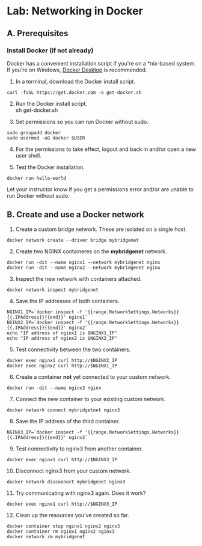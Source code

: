 # Lab: Networking in Docker

## A. Prerequisites
### Install Docker (if not already)
Docker has a convenient installation script if you're on a *nix-based system. If you're on Windows, [Docker Desktop](https://docs.docker.com/desktop/install/windows-install/) is recommended.
1. In a terminal, download the Docker install script.

```
curl -fsSL https://get.docker.com -o get-docker.sh
```

2. Run the Docker install script.  
sh get-docker.sh

3. Set permissions so you can run Docker without sudo.

```
sudo groupadd docker
sudo usermod -aG docker $USER
```

4. For the permissions to take effect, logout and back in and/or open a new user shell.

5. Test the Docker installation.

```
docker run hello-world
```

Let your instructor know if you get a permissions error and/or are unable to run Docker without sudo.

## B. Create and use a Docker network

1. Create a custom bridge network. These are isolated on a single host.

```
docker network create --driver bridge mybridgenet
```

2. Create two NGINX containeres on the **mybridgenet** network.

```
docker run -dit --name nginx1 --network mybridgenet nginx
docker run -dit --name nginx2 --network mybridgenet nginx
```

3. Inspect the new network with containers attached.

```
docker network inspect mybridgenet
```

4. Save the IP addresses of both containers.

```
NGINX1_IP=`docker inspect -f '{{range.NetworkSettings.Networks}}{{.IPAddress}}{{end}}' nginx1`
NGINX2_IP=`docker inspect -f '{{range.NetworkSettings.Networks}}{{.IPAddress}}{{end}}' nginx2`
echo "IP address of nginx1 is $NGINX1_IP"
echo "IP address of nginx2 is $NGINX2_IP"
```

5. Test connectivity between the two containers.

```
docker exec nginx1 curl http://$NGINX2_IP
docker exec nginx2 curl http://$NGINX1_IP
```

6. Create a container **not** yet connected to your custom network.

```
docker run -dit --name nginx3 nginx
```

7. Connect the new container to your existing custom network.

```
docker network connect mybridgetnet nginx3
```

8. Save the IP address of the third container.

```
NGINX3_IP=`docker inspect -f '{{range.NetworkSettings.Networks}}{{.IPAddress}}{{end}}' nginx3`
```

9. Test connectivity to nginx3 from another container.

```
docker exec nginx1 curl http://$NGINX3_IP
```

10. Disconnect nginx3 from your custom network.

```
docker network disconnect mybridgenet nginx3 
```

11. Try communicating with nginx3 again. Does it work?

```
docker exec nginx1 curl http://$NGINX3_IP
```

12. Clean up the resources you've created so far.

```
docker container stop nginx1 nginx2 nginx3
docker container rm nginx1 nginx2 nginx3
docker network rm mybridgenet
```










 
